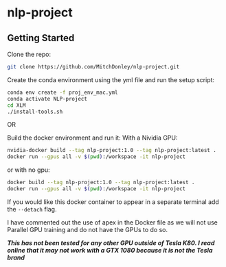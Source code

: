 # nlp-project
## Getting Started
Clone the repo:
```bash
git clone https://github.com/MitchDonley/nlp-project.git
```

Create the conda environment using the yml file and run the setup script:
```bash
conda env create -f proj_env_mac.yml
conda activate NLP-project
cd XLM
./install-tools.sh
```

OR

Build the docker environment and run it:
With a Nividia GPU:
```bash
nvidia-docker build --tag nlp-project:1.0 --tag nlp-project:latest .
docker run --gpus all -v $(pwd):/workspace -it nlp-project
```
or with no gpu:
```bash
docker build --tag nlp-project:1.0 --tag nlp-project:latest .
docker run --gpus all -v $(pwd):/workspace -it nlp-project
```
If you would like this docker container to appear in a separate terminal add the `--detach` flag.

I have commented out the use of apex in the Docker file as we will not use Parallel GPU training and do not have the GPUs to do so.

***This has not been tested for any other GPU outside of Tesla K80. I read online that it may not work with a GTX 1080 because it is not the Tesla brand***
